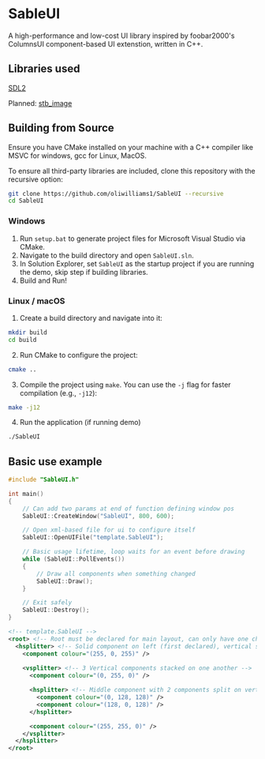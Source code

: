 # SableUI
A high-performance and low-cost UI library inspired by foobar2000's ColumnsUI component-based UI extenstion, written in C++.

## Libraries used
[SDL2](https://github.com/libsdl-org/SDL/tree/SDL2)

Planned: [stb_image](https://github.com/nothings/stb)

## Building from Source
Ensure you have CMake installed on your machine with a C++ compiler like MSVC for windows, gcc for Linux, MacOS.

To ensure all third-party libraries are included, clone this repository with the recursive option:

```bash
git clone https://github.com/oliwilliams1/SableUI --recursive
cd SableUI
```

### Windows
1. Run ```setup.bat``` to generate project files for Microsoft Visual Studio via CMake.
2. Navigate to the build directory and open ```SableUI.sln```.
3. In Solution Explorer, set ```SableUI``` as the startup project if you are running the demo, skip step if building libraries.
4. Build and Run!

### Linux / macOS
1. Create a build directory and navigate into it:
```bash
mkdir build
cd build
```

2. Run CMake to configure the project:
```bash
cmake ..
```
3. Compile the project using ```make```. You can use the ```-j``` flag for faster compilation (e.g., ```-j12```):
```bash
make -j12
```
4. Run the application (if running demo)
```bash
./SableUI
```

## Basic use example
```cpp
#include "SableUI.h"

int main()
{
	// Can add two params at end of function defining window pos
	SableUI::CreateWindow("SableUI", 800, 600);

	// Open xml-based file for ui to configure itself
	SableUI::OpenUIFile("template.SableUI");

	// Basic usage lifetime, loop waits for an event before drawing
	while (SableUI::PollEvents())
	{
		// Draw all components when something changed
		SableUI::Draw();
	}

	// Exit safely
	SableUI::Destroy();
}
```

```xml
<!-- template.SableUI -->
<root> <!-- Root must be declared for main layout, can only have one child -->
  <hsplitter> <!-- Solid component on left (first declared), vertical splitter with 3 components on right -->
    <component colour="(255, 0, 255)" />
    
    <vsplitter> <!-- 3 Vertical components stacked on one another -->
      <component colour="(0, 255, 0)" />

      <hsplitter> <!-- Middle component with 2 components split on vertical axis (one on right, one on left) -->
        <component colour="(0, 128, 128)" />
        <component colour="(128, 0, 128)" />
      </hsplitter>

      <component colour="(255, 255, 0)" />
    </vsplitter>
  </hsplitter>
</root>
```
